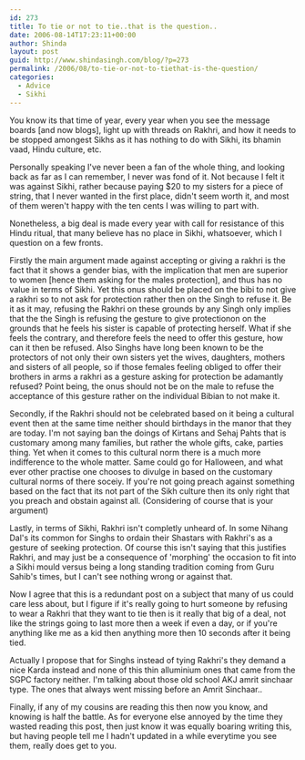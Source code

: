 ```yaml
---
id: 273
title: To tie or not to tie..that is the question..
date: 2006-08-14T17:23:11+00:00
author: Shinda
layout: post
guid: http://www.shindasingh.com/blog/?p=273
permalink: /2006/08/to-tie-or-not-to-tiethat-is-the-question/
categories:
  - Advice
  - Sikhi
---
```

You know its that time of year, every year when you see the message boards [and now blogs], light up with threads on Rakhri, and how it needs to be stopped amongest Sikhs as it has nothing to do with Sikhi, its bhamin vaad, Hindu culture, etc.

Personally speaking I've never been a fan of the whole thing, and looking back as far as I can remember, I never was fond of it. Not because I felt it was against Sikhi, rather because paying $20 to my sisters for a piece of string, that I never wanted in the first place, didn't seem worth it, and most of them weren't happy with the ten cents I was willing to part with.

Nonetheless, a big deal is made every year with call for resistance of this Hindu ritual, that many believe has no place in Sikhi, whatsoever, which I question on a few fronts.

Firstly the main argument made against accepting or giving a rakhri is the fact that it shows a gender bias, with the implication that men are superior to women [hence them asking for the males protection], and thus has no value in terms of Sikhi. Yet this onus should be placed on the bibi to not give a rakhri so to not ask for protection rather then on the Singh to refuse it. Be it as it may, refusing the Rakhri on these grounds by any Singh only implies that the the Singh is refusing the gesture to give protectionon on the grounds that he feels his sister is capable of protecting herself. What if she feels the contrary, and therefore feels the need to offer this gesture, how can it then be refused. Also Singhs have long been known to be the protectors of not only their own sisters yet the wives, daughters, mothers and sisters of all people, so if those females feeling obliged to offer their brothers in arms a rakhri as a gesture asking for protection be adamantly refused? Point being, the onus should not be on the male to refuse the acceptance of this gesture rather on the individual Bibian to not make it.

Secondly, if the Rakhri should not be celebrated based on it being a cultural event then at the same time neither should birthdays in the manor that they are today. I'm not saying ban the doings of Kirtans and Sehaj Pahts that is customary among many families, but rather the whole gifts, cake, parties thing. Yet when it comes to this cultural norm there is a much more indifference to the whole matter. Same could go for Halloween, and what ever other practise one chooses to divulge in based on the customary cultural norms of there soceiy. If you're not going preach against something based on the fact that its not part of the Sikh culture then its only right that you preach and obstain against all. (Considering of course that is your argument)

Lastly, in terms of Sikhi, Rakhri isn't completly unheard of. In some Nihang Dal's its common for Singhs to ordain their Shastars with Rakhri's as a gesture of seeking protection. Of course this isn't saying that this justifies Rakhri, and may just be a consequence of 'morphing' the occasion to fit into a Sikhi mould versus being a long standing tradition coming from Guru Sahib's times, but I can't see nothing wrong or against that.

Now I agree that this is a redundant post on a subject that many of us could care less about, but I figure if it's really going to hurt someone by refusing to wear a Rakhri that they want to tie then is it really that big of a deal, not like the strings going to last more then a week if even a day, or if you're anything like me as a kid then anything more then 10 seconds after it being tied.

Actually I propose that for Singhs instead of tying Rakhri's they demand a nice Karda instead and none of this thin alluminium ones that came from the SGPC factory neither. I'm talking about those old school AKJ amrit sinchaar type. The ones that always went missing before an Amrit Sinchaar..

Finally, if any of my cousins are reading this then now you know, and knowing is half the battle. As for everyone else annoyed by the time they wasted reading this post, then just know it was equally boaring writing this, but having people tell me I hadn't updated in a while everytime you see them, really does get to you.